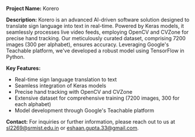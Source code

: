 **Project Name:** Korero

**Description:**
Korero is an advanced AI-driven software solution designed to translate sign language into text in real-time. Powered by Keras models, it seamlessly processes live video feeds, employing OpenCV and CVZone for precise hand tracking. Our meticulously curated dataset, comprising 7200 images (300 per alphabet), ensures accuracy. Leveraging Google's Teachable platform, we've developed a robust model using TensorFlow in Python.

**Key Features:**
- Real-time sign language translation to text
- Seamless integration of Keras models
- Precise hand tracking with OpenCV and CVZone
- Extensive dataset for comprehensive training (7200 images, 300 for each alphabet)
- Model development through Google's Teachable platform

**Contact:**
For inquiries or further information, please reach out to us at sl2269@srmist.edu.in or eshaan.gupta.33@gmail.com.
